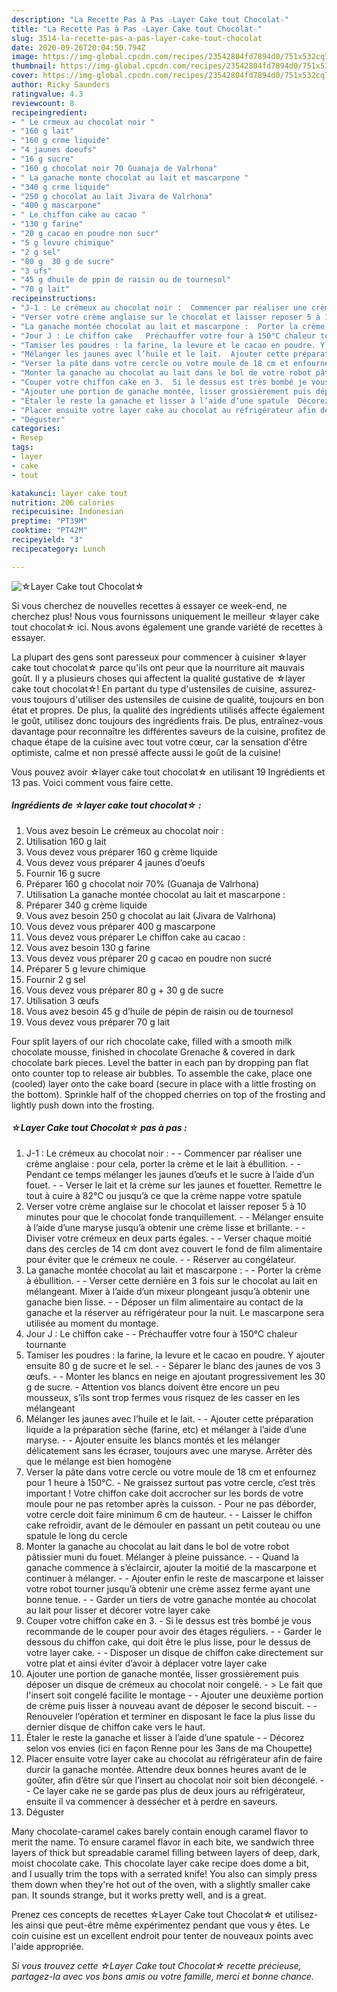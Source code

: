 ```yaml
---
description: "La Recette Pas à Pas ☆Layer Cake tout Chocolat☆"
title: "La Recette Pas à Pas ☆Layer Cake tout Chocolat☆"
slug: 3514-la-recette-pas-a-pas-layer-cake-tout-chocolat
date: 2020-09-26T20:04:50.794Z
image: https://img-global.cpcdn.com/recipes/23542804fd7894d0/751x532cq70/☆layer-cake-tout-chocolat☆-photo-principale-de-la-recette.jpg
thumbnail: https://img-global.cpcdn.com/recipes/23542804fd7894d0/751x532cq70/☆layer-cake-tout-chocolat☆-photo-principale-de-la-recette.jpg
cover: https://img-global.cpcdn.com/recipes/23542804fd7894d0/751x532cq70/☆layer-cake-tout-chocolat☆-photo-principale-de-la-recette.jpg
author: Ricky Saunders
ratingvalue: 4.3
reviewcount: 8
recipeingredient:
- " Le crmeux au chocolat noir "
- "160 g lait"
- "160 g crme liquide"
- "4 jaunes doeufs"
- "16 g sucre"
- "160 g chocolat noir 70 Guanaja de Valrhona"
- " La ganache monte chocolat au lait et mascarpone "
- "340 g crme liquide"
- "250 g chocolat au lait Jivara de Valrhona"
- "400 g mascarpone"
- " Le chiffon cake au cacao "
- "130 g farine"
- "20 g cacao en poudre non sucr"
- "5 g levure chimique"
- "2 g sel"
- "80 g  30 g de sucre"
- "3 ufs"
- "45 g dhuile de ppin de raisin ou de tournesol"
- "70 g lait"
recipeinstructions:
- "J-1 : Le crémeux au chocolat noir :  Commencer par réaliser une crème anglaise : pour cela, porter la crème et le lait à ébullition.  Pendant ce temps mélanger les jaunes d’œufs et le sucre à l’aide d’un fouet.  Verser le lait et la crème sur les jaunes et fouetter. Remettre le tout à cuire à 82°C ou jusqu’à ce que la crème nappe votre spatule"
- "Verser votre crème anglaise sur le chocolat et laisser reposer 5 à 10 minutes pour que le chocolat fonde tranquillement.  Mélanger ensuite à l’aide d’une maryse jusqu’à obtenir une crème lisse et brillante.  Diviser votre crémeux en deux parts égales.  Verser chaque moitié dans des cercles de 14 cm dont avez couvert le fond de film alimentaire pour éviter que le crémeux ne coule.  Réserver au congélateur."
- "La ganache montée chocolat au lait et mascarpone :  Porter la crème à ébullition.  Verser cette dernière en 3 fois sur le chocolat au lait en mélangeant. Mixer à l’aide d’un mixeur plongeant jusqu’à obtenir une ganache bien lisse.  Déposer un film alimentaire au contact de la ganache et la réserver au réfrigérateur pour la nuit. Le mascarpone sera utilisée au moment du montage."
- "Jour J : Le chiffon cake   Préchauffer votre four à 150°C chaleur tournante"
- "Tamiser les poudres : la farine, la levure et le cacao en poudre. Y ajouter ensuite 80 g de sucre et le sel.  Séparer le blanc des jaunes de vos 3 œufs.  Monter les blancs en neige en ajoutant progressivement les 30 g de sucre.  Attention vos blancs doivent être encore un peu mousseux, s’ils sont trop fermes vous risquez de les casser en les mélangeant"
- "Mélanger les jaunes avec l’huile et le lait.  Ajouter cette préparation liquide a la préparation sèche (farine, etc) et mélanger à l’aide d’une maryse.  Ajouter ensuite les blancs montés et les mélanger délicatement sans les écraser, toujours avec une maryse. Arrêter dès que le mélange est bien homogène"
- "Verser la pâte dans votre cercle ou votre moule de 18 cm et enfournez pour 1 heure à 150°C. Ne graissez surtout pas votre cercle, c’est très important ! Votre chiffon cake doit accrocher sur les bords de votre moule pour ne pas retomber après la cuisson. Pour ne pas déborder, votre cercle doit faire minimum 6 cm de hauteur.  Laisser le chiffon cake refroidir, avant de le démouler en passant un petit couteau ou une spatule le long du cercle"
- "Monter la ganache au chocolat au lait dans le bol de votre robot pâtissier muni du fouet. Mélanger à pleine puissance.  Quand la ganache commence à s’éclaircir, ajouter la moitié de la mascarpone et continuer à mélanger.  Ajouter enfin le reste de mascarpone et laisser votre robot tourner jusqu’à obtenir une crème assez ferme ayant une bonne tenue.  Garder un tiers de votre ganache montée au chocolat au lait pour lisser et décorer votre layer cake"
- "Couper votre chiffon cake en 3.  Si le dessus est très bombé je vous recommande de le couper pour avoir des étages réguliers.  Garder le dessous du chiffon cake, qui doit être le plus lisse, pour le dessus de votre layer cake.  Disposer un disque de chiffon cake directement sur votre plat et ainsi éviter d’avoir à déplacer votre layer cake"
- "Ajouter une portion de ganache montée, lisser grossièrement puis déposer un disque de crémeux au chocolat noir congelé.  &gt; Le fait que l&#39;insert soit congelé facilite le montage  Ajouter une deuxième portion de crème puis lisser à nouveau avant de déposer le second biscuit.  Renouveler l’opération et terminer en disposant le face la plus lisse du dernier disque de chiffon cake vers le haut."
- "Étaler le reste la ganache et lisser à l’aide d’une spatule  Décorez selon vos envies (ici en façon Renne pour les 3ans de ma Choupette)"
- "Placer ensuite votre layer cake au chocolat au réfrigérateur afin de faire durcir la ganache montée. Attendre deux bonnes heures avant de le goûter, afin d’être sûr que l’insert au chocolat noir soit bien décongelé.  Ce layer cake ne se garde pas plus de deux jours au réfrigérateur, ensuite il va commencer à dessécher et à perdre en saveurs."
- "Déguster"
categories:
- Resep
tags:
- layer
- cake
- tout

katakunci: layer cake tout 
nutrition: 206 calories
recipecuisine: Indonesian
preptime: "PT39M"
cooktime: "PT42M"
recipeyield: "3"
recipecategory: Lunch

---
```



![☆Layer Cake tout Chocolat☆](https://img-global.cpcdn.com/recipes/23542804fd7894d0/751x532cq70/☆layer-cake-tout-chocolat☆-photo-principale-de-la-recette.jpg)

Si vous cherchez de nouvelles recettes à essayer ce week-end, ne cherchez plus! Nous vous fournissons uniquement le meilleur ☆layer cake tout chocolat☆ ici. Nous avons également une grande variété de recettes à essayer.

La plupart des gens sont paresseux pour commencer à cuisiner ☆layer cake tout chocolat☆ parce qu'ils ont peur que la nourriture ait mauvais goût. Il y a plusieurs choses qui affectent la qualité gustative de ☆layer cake tout chocolat☆! En partant du type d'ustensiles de cuisine, assurez-vous toujours d'utiliser des ustensiles de cuisine de qualité, toujours en bon état et propres. De plus, la qualité des ingrédients utilisés affecte également le goût, utilisez donc toujours des ingrédients frais. De plus, entraînez-vous davantage pour reconnaître les différentes saveurs de la cuisine, profitez de chaque étape de la cuisine avec tout votre cœur, car la sensation d'être optimiste, calme et non pressé affecte aussi le goût de la cuisine!

<!--inarticleads1-->

Vous pouvez avoir ☆layer cake tout chocolat☆ en utilisant 19 Ingrédients et 13 pas. Voici comment vous faire cette.

##### Ingrédients de ☆layer cake tout chocolat☆ :

1. Vous avez besoin  Le crémeux au chocolat noir :
1. Utilisation 160 g lait
1. Vous devez vous préparer 160 g crème liquide
1. Vous devez vous préparer 4 jaunes d’oeufs
1. Fournir 16 g sucre
1. Préparer 160 g chocolat noir 70% (Guanaja de Valrhona)
1. Utilisation  La ganache montée chocolat au lait et mascarpone :
1. Préparer 340 g crème liquide
1. Vous avez besoin 250 g chocolat au lait (Jivara de Valrhona)
1. Vous devez vous préparer 400 g mascarpone
1. Vous devez vous préparer  Le chiffon cake au cacao :
1. Vous avez besoin 130 g farine
1. Vous devez vous préparer 20 g cacao en poudre non sucré
1. Préparer 5 g levure chimique
1. Fournir 2 g sel
1. Vous devez vous préparer 80 g + 30 g de sucre
1. Utilisation 3 œufs
1. Vous avez besoin 45 g d’huile de pépin de raisin ou de tournesol
1. Vous devez vous préparer 70 g lait


Four split layers of our rich chocolate cake, filled with a smooth milk chocolate mousse, finished in chocolate Grenache &amp; covered in dark chocolate bark pieces. Level the batter in each pan by dropping pan flat onto counter top to release air bubbles. To assemble the cake, place one (cooled) layer onto the cake board (secure in place with a little frosting on the bottom). Sprinkle half of the chopped cherries on top of the frosting and lightly push down into the frosting. 

<!--inarticleads2-->

##### ☆Layer Cake tout Chocolat☆ pas à pas :

1. J-1 : Le crémeux au chocolat noir : -  - Commencer par réaliser une crème anglaise : pour cela, porter la crème et le lait à ébullition. -  - Pendant ce temps mélanger les jaunes d’œufs et le sucre à l’aide d’un fouet. -  - Verser le lait et la crème sur les jaunes et fouetter. Remettre le tout à cuire à 82°C ou jusqu’à ce que la crème nappe votre spatule
1. Verser votre crème anglaise sur le chocolat et laisser reposer 5 à 10 minutes pour que le chocolat fonde tranquillement. -  - Mélanger ensuite à l’aide d’une maryse jusqu’à obtenir une crème lisse et brillante. -  - Diviser votre crémeux en deux parts égales. -  - Verser chaque moitié dans des cercles de 14 cm dont avez couvert le fond de film alimentaire pour éviter que le crémeux ne coule. -  - Réserver au congélateur.
1. La ganache montée chocolat au lait et mascarpone : -  - Porter la crème à ébullition. -  - Verser cette dernière en 3 fois sur le chocolat au lait en mélangeant. Mixer à l’aide d’un mixeur plongeant jusqu’à obtenir une ganache bien lisse. -  - Déposer un film alimentaire au contact de la ganache et la réserver au réfrigérateur pour la nuit. Le mascarpone sera utilisée au moment du montage.
1. Jour J : Le chiffon cake  -  - Préchauffer votre four à 150°C chaleur tournante
1. Tamiser les poudres : la farine, la levure et le cacao en poudre. Y ajouter ensuite 80 g de sucre et le sel. -  - Séparer le blanc des jaunes de vos 3 œufs. -  - Monter les blancs en neige en ajoutant progressivement les 30 g de sucre.  - Attention vos blancs doivent être encore un peu mousseux, s’ils sont trop fermes vous risquez de les casser en les mélangeant
1. Mélanger les jaunes avec l’huile et le lait. -  - Ajouter cette préparation liquide a la préparation sèche (farine, etc) et mélanger à l’aide d’une maryse. -  - Ajouter ensuite les blancs montés et les mélanger délicatement sans les écraser, toujours avec une maryse. Arrêter dès que le mélange est bien homogène
1. Verser la pâte dans votre cercle ou votre moule de 18 cm et enfournez pour 1 heure à 150°C. - Ne graissez surtout pas votre cercle, c’est très important ! Votre chiffon cake doit accrocher sur les bords de votre moule pour ne pas retomber après la cuisson. - Pour ne pas déborder, votre cercle doit faire minimum 6 cm de hauteur. -  - Laisser le chiffon cake refroidir, avant de le démouler en passant un petit couteau ou une spatule le long du cercle
1. Monter la ganache au chocolat au lait dans le bol de votre robot pâtissier muni du fouet. Mélanger à pleine puissance. -  - Quand la ganache commence à s’éclaircir, ajouter la moitié de la mascarpone et continuer à mélanger. -  - Ajouter enfin le reste de mascarpone et laisser votre robot tourner jusqu’à obtenir une crème assez ferme ayant une bonne tenue. -  - Garder un tiers de votre ganache montée au chocolat au lait pour lisser et décorer votre layer cake
1. Couper votre chiffon cake en 3.  - Si le dessus est très bombé je vous recommande de le couper pour avoir des étages réguliers. -  - Garder le dessous du chiffon cake, qui doit être le plus lisse, pour le dessus de votre layer cake. -  - Disposer un disque de chiffon cake directement sur votre plat et ainsi éviter d’avoir à déplacer votre layer cake
1. Ajouter une portion de ganache montée, lisser grossièrement puis déposer un disque de crémeux au chocolat noir congelé.  - &gt; Le fait que l&#39;insert soit congelé facilite le montage -  - Ajouter une deuxième portion de crème puis lisser à nouveau avant de déposer le second biscuit. -  - Renouveler l’opération et terminer en disposant le face la plus lisse du dernier disque de chiffon cake vers le haut.
1. Étaler le reste la ganache et lisser à l’aide d’une spatule -  - Décorez selon vos envies (ici en façon Renne pour les 3ans de ma Choupette)
1. Placer ensuite votre layer cake au chocolat au réfrigérateur afin de faire durcir la ganache montée. Attendre deux bonnes heures avant de le goûter, afin d’être sûr que l’insert au chocolat noir soit bien décongelé. -  - Ce layer cake ne se garde pas plus de deux jours au réfrigérateur, ensuite il va commencer à dessécher et à perdre en saveurs.
1. Déguster


Many chocolate-caramel cakes barely contain enough caramel flavor to merit the name. To ensure caramel flavor in each bite, we sandwich three layers of thick but spreadable caramel filling between layers of deep, dark, moist chocolate cake. This chocolate layer cake recipe does dome a bit, and I usually trim the tops with a serrated knife! You also can simply press them down when they&#39;re hot out of the oven, with a slightly smaller cake pan. It sounds strange, but it works pretty well, and is a great. 

<!--inarticleads1-->

<p>
Prenez ces concepts de recettes ☆Layer Cake tout Chocolat☆ et utilisez-les ainsi que peut-être même expérimentez pendant que vous y êtes. Le coin cuisine est un excellent endroit pour tenter de nouveaux points avec l'aide appropriée.
</p>

<p>
<i>Si vous trouvez cette ☆Layer Cake tout Chocolat☆ recette précieuse, partagez-la avec vos bons amis ou votre famille, merci et bonne chance.</i>
</p>
